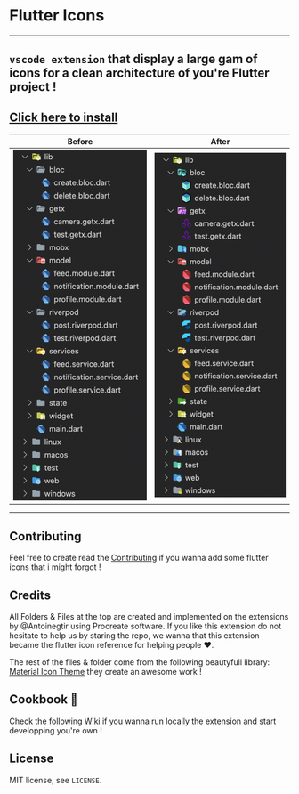 # Flutter Icons
----
## `vscode extension` that display a large gam of icons for a clean architecture of you're Flutter project !

## <a href="https://marketplace.visualstudio.com/items?itemName=AntoineGtr.flutter-icons">Click here to install</a>


|   Before   |   After  |
|------|------|
![](https://raw.githubusercontent.com/Antoinegtir/flutter-icons/main/assets/before.png)|![](https://raw.githubusercontent.com/Antoinegtir/flutter-icons/main/assets/after.png)

---
## Contributing

Feel free to create read the <a href="https://github.com/Antoinegtir/flutter-icons/blob/main/CONTRIBUTING.md">Contributing</a> if you wanna add some flutter icons that i might forgot !

## Credits

All Folders & Files at the top are created and implemented on the extensions by @Antoinegtir using Procreate software. If you like this extension do not hesitate to help us by staring the repo, we wanna that this extension became the flutter icon reference for helping people ❤️.

The rest of the files & folder come from the following beautyfull library: <a href="https://github.com/PKief/vscode-material-icon-theme">Material Icon Theme</a> they create an awesome work !


## Cookbook 📖

Check the following <a href="https://github.com/Antoinegtir/flutter-icons/wiki/⚙%EF%B8%8F-Develop">Wiki</a> if you wanna run locally the extension and start developping you're own !

## License

MIT license, see `LICENSE`.
